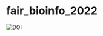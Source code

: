# fair_bioinfo_2022

[![DOI](https://zenodo.org/badge/503256193.svg)](https://zenodo.org/badge/latestdoi/503256193)
